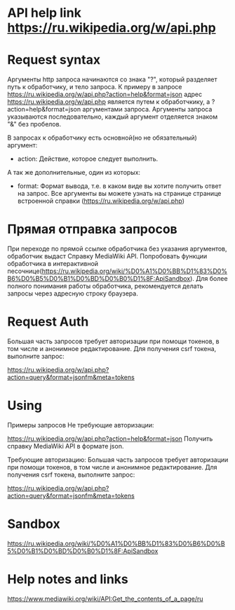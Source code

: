 # API help link https://ru.wikipedia.org/w/api.php

# Request syntax
Аргументы http запроса начинаются со знака "?", который разделяет путь к обработчику, и тело запроса. К примеру в запросе https://ru.wikipedia.org/w/api.php?action=help&format=json адрес https://ru.wikipedia.org/w/api.php является путем к обработчкику, а ?action=help&format=json аргументами запроса. Аргументы запроса указываются последовательно, каждый аргумент отделяется знаком "&" без пробелов.

В запросах к обработчику есть основной(но не обязательный) аргумент:
- action: Действие, которое следует выполнить.

А так же дополнительные, один из которых:
- format: Формат вывода, т.е. в каком виде вы хотите получить ответ на запрос.
Все аргументы вы можете узнать на странице странице встроенной справки (https://ru.wikipedia.org/w/api.php)

# Прямая отправка запросов


При переходе по прямой ссылке обработчика без указания аргументов, обработчик выдаст Справку MediaWiki API. Попробовать функции обработчика в интерактивной песочнице(https://ru.wikipedia.org/wiki/%D0%A1%D0%BB%D1%83%D0%B6%D0%B5%D0%B1%D0%BD%D0%B0%D1%8F:ApiSandbox). Для более полного понимания работы обработчика, рекомендуется делать запросы через адресную строку браузера.

# Request Auth


Большая часть запросов требует авторизации при помощи токенов, в том числе и анонимное редактирование. Для получения csrf токена, выполните запрос:

https://ru.wikipedia.org/w/api.php?action=query&format=jsonfm&meta=tokens

# Using

Примеры запросов
Не требующие авторизации:

https://ru.wikipedia.org/w/api.php?action=help&format=json
Получить справку MediaWiki API в формате json.

Требующие авторизацию:
Большая часть запросов требует авторизации при помощи токенов, в том числе и анонимное редактирование. Для получения csrf токена, выполните запрос:

https://ru.wikipedia.org/w/api.php?action=query&format=jsonfm&meta=tokens

# Sandbox

https://ru.wikipedia.org/wiki/%D0%A1%D0%BB%D1%83%D0%B6%D0%B5%D0%B1%D0%BD%D0%B0%D1%8F:ApiSandbox

# Help notes and links

https://www.mediawiki.org/wiki/API:Get_the_contents_of_a_page/ru